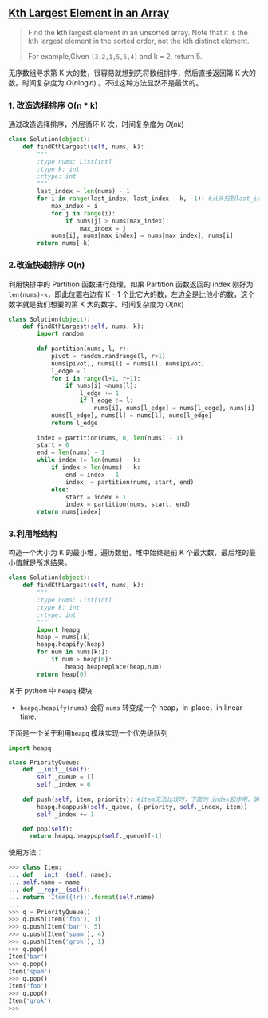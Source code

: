 ## [Kth Largest Element in an Array](https://leetcode.com/problems/kth-largest-element-in-an-array/description/)

> Find the **k**th largest element in an unsorted array. Note that it is the kth largest element in the sorted order, not the kth distinct element.
>
> For example,Given `[3,2,1,5,6,4]` and k = 2, return 5.

无序数组寻求第 K 大的数，很容易就想到先将数组排序，然后直接返回第 K 大的数。时间复杂度为 $O(n\log{}n)$ 。不过这种方法显然不是最优的。

### 1. 改造选择排序 O(n * k) 

通过改造选择排序，外层循环 K 次，时间复杂度为 $O(nk)$ 

```python
class Solution(object):
    def findKthLargest(self, nums, k):
        """
        :type nums: List[int]
        :type k: int
        :rtype: int
        """
        last_index = len(nums) - 1
        for i in range(last_index, last_index - k, -1): #从头扫到last_index - i，最大值放尾部
            max_index = i
            for j in range(i):
                if nums[j] > nums[max_index]:
                    max_index = j
            nums[i], nums[max_index] = nums[max_index], nums[i]
        return nums[-k]
```

### 2.改造快速排序  O(n) 

利用快排中的 Partition 函数进行处理，如果 Partition 函数返回的 index 刚好为 ```len(nums)-k```，即此位置右边有 K - 1 个比它大的数，左边全是比他小的数，这个数字就是我们想要的第 K 大的数字。时间复杂度为 $O(nk)$ 

```python
class Solution(object):
    def findKthLargest(self, nums, k):
        import random
        
        def partition(nums, l, r): 
            pivot = random.randrange(l, r+1)
            nums[pivot], nums[l] = nums[l], nums[pivot]
            l_edge = l 
            for i in range(l+1, r+1):
                if nums[i] <nums[l]:
                    l_edge += 1
                    if l_edge != l:
                        nums[i], nums[l_edge] = nums[l_edge], nums[i]
            nums[l_edge], nums[l] = nums[l], nums[l_edge]
            return l_edge
          
        index = partition(nums, 0, len(nums) - 1)
        start = 0
        end = len(nums) - 1
        while index != len(nums) - k:
            if index > len(nums) - k:
                end = index - 1
                index  = partition(nums, start, end)
            else:
                start = index + 1
                index = partition(nums, start, end)
        return nums[index]
```

### 3.利用堆结构

构造一个大小为 K 的最小堆，遍历数组，堆中始终是前 K 个最大数，最后堆的最小值就是所求结果。 

```python
class Solution(object):
    def findKthLargest(self, nums, k):
        """
        :type nums: List[int]
        :type k: int
        :rtype: int
        """
        import heapq
        heap = nums[:k]
        heapq.heapify(heap)
        for num in nums[k:]:
            if num > heap[0]:
                heapq.heapreplace(heap,num)
        return heap[0]
```

关于 python 中 ```heapq``` 模块

* ```heapq.heapify(nums)``` 会将 ```nums``` 转变成一个 heap，in-place，in linear time.

下面是一个关于利用```heapq``` 模块实现一个优先级队列

```python
import heapq

class PriorityQueue:
    def __init__(self):
        self._queue = []
        self._index = 0
    
    def push(self, item, priority): #item无法比较时，下面的_index起作用，确保不会出错
        heapq.heappush(self._queue, (-priority, self._index, item)) 
        self._index += 1

    def pop(self):
      return heapq.heappop(self._queue)[-1]
```

使用方法：

```python
>>> class Item:
... def __init__(self, name):
... self.name = name
... def __repr__(self):
... return 'Item({!r})'.format(self.name)
...
>>> q = PriorityQueue()
>>> q.push(Item('foo'), 1)
>>> q.push(Item('bar'), 5)
>>> q.push(Item('spam'), 4)
>>> q.push(Item('grok'), 1)
>>> q.pop()
Item('bar')
>>> q.pop()
Item('spam')
>>> q.pop()
Item('foo')
>>> q.pop()
Item('grok')
>>>
```

